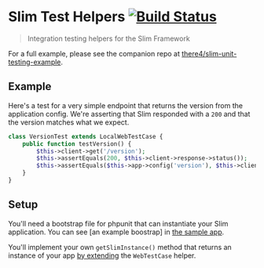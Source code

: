 # Slim Test Helpers [![Build Status](https://travis-ci.org/there4/slim-test-helpers.svg?branch=master)](https://travis-ci.org/there4/slim-test-helpers)
> Integration testing helpers for the Slim Framework

For a full example, please see the companion repo at [there4/slim-unit-testing-example][example].

## Example

Here's a test for a very simple endpoint that returns the version from the
application config. We're asserting that Slim responded with a `200` and that
the version matches what we expect.

```php
class VersionTest extends LocalWebTestCase {
    public function testVersion() {
        $this->client->get('/version');
        $this->assertEquals(200, $this->client->response->status());
        $this->assertEquals($this->app->config('version'), $this->client->response->body());
    }
}
```

## Setup

You'll need a bootstrap file for phpunit that can instantiate your Slim
application. You can see [an example boostrap] in [the sample app][example].

You'll implement your own `getSlimInstance()` method that returns an instance of
your app [by extending][webtestcase] the `WebTestCase` helper.

[example]: https://github.com/there4/slim-unit-testing-example
[bootstrap]: https://github.com/there4/slim-unit-testing-example/blob/master/tests/bootstrap.php
[webtestcase]: https://github.com/there4/slim-test-helpers/blob/master/src/There4/Slim/Test/WebTestCase.php
